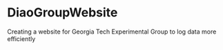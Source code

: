 # DiaoGroupWebsite
Creating a website for Georgia Tech Experimental Group to log data more efficiently
